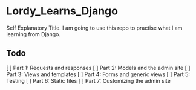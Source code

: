 # Lordy_Learns_Django
Self Explanatory Title. I am going to use this repo to practise what I am learning from Django.

## Todo

[ ] Part 1: Requests and responses
[ ] Part 2: Models and the admin site
[ ] Part 3: Views and templates
[ ] Part 4: Forms and generic views
[ ] Part 5: Testing
[ ] Part 6: Static files
[ ] Part 7: Customizing the admin site
